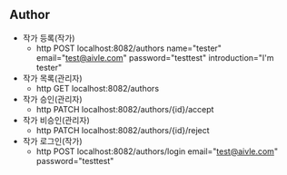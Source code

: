 ## Author
- 작가 등록(작가)
  - http POST localhost:8082/authors name="tester" email="test@aivle.com" password="testtest" introduction="I'm tester"
- 작가 목록(관리자)
  - http GET localhost:8082/authors
- 작가 승인(관리자)
  - http PATCH localhost:8082/authors/{id}/accept
- 작가 비승인(관리자)
  - http PATCH localhost:8082/authors/{id}/reject
- 작가 로그인(작가)
  - http POST localhost:8082/authors/login email="test@aivle.com" password="testtest"

## 